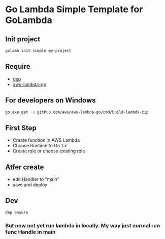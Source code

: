 # Go Lambda Simple Template for GoLambda

## Init project

```sh
golamb init simple my-project
```

## Require

* [dep](https://github.com/golang/dep)
* [aws-lambda-go](https://github.com/aws/aws-lambda-go/)

## For developers on Windows
```bash
go.exe get -u github.com/aws/aws-lambda-go/cmd/build-lambda-zip
```


## First Step

* Create function in AWS Lambda
* Choose Runtime to Go 1.x
* Create role or choose existing role

## Atfer create

* edit Handler to "main"
* save and deploy

## Dev

```sh
dep ensure
```

### But now not yet run lambda in locally. My way just normal run func Handle in main
